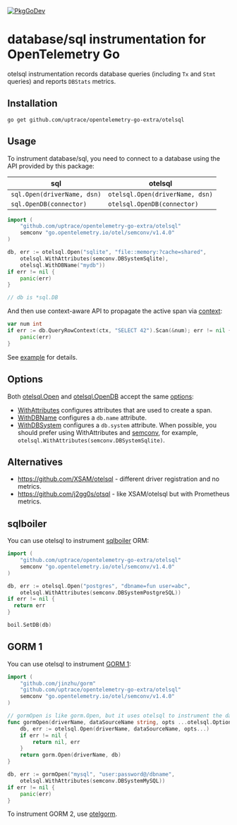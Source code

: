 [![PkgGoDev](https://pkg.go.dev/badge/github.com/uptrace/opentelemetry-go-extra/otelsql)](https://pkg.go.dev/github.com/uptrace/opentelemetry-go-extra/otelsql)

# database/sql instrumentation for OpenTelemetry Go

otelsql instrumentation records database queries (including `Tx` and `Stmt` queries) and reports
`DBStats` metrics.

## Installation

```shell
go get github.com/uptrace/opentelemetry-go-extra/otelsql
```

## Usage

To instrument database/sql, you need to connect to a database using the API provided by this
package:

| sql                         | otelsql                         |
| --------------------------- | ------------------------------- |
| `sql.Open(driverName, dsn)` | `otelsql.Open(driverName, dsn)` |
| `sql.OpenDB(connector)`     | `otelsql.OpenDB(connector)`     |

```go
import (
	"github.com/uptrace/opentelemetry-go-extra/otelsql"
	semconv "go.opentelemetry.io/otel/semconv/v1.4.0"
)

db, err := otelsql.Open("sqlite", "file::memory:?cache=shared",
	otelsql.WithAttributes(semconv.DBSystemSqlite),
	otelsql.WithDBName("mydb"))
if err != nil {
	panic(err)
}

// db is *sql.DB
```

And then use context-aware API to propagate the active span via
[context](https://docs.uptrace.dev/guide/go.html#context):

```go
var num int
if err := db.QueryRowContext(ctx, "SELECT 42").Scan(&num); err != nil {
	panic(err)
}
```

See [example](/example/) for details.

## Options

Both [otelsql.Open](https://pkg.go.dev/github.com/uptrace/opentelemetry-go-extra/otelsql#Open) and
[otelsql.OpenDB](https://pkg.go.dev/github.com/uptrace/opentelemetry-go-extra/otelsql#OpenDB) accept
the same [options](https://pkg.go.dev/github.com/uptrace/opentelemetry-go-extra/otelsql#Option):

- [WithAttributes](https://pkg.go.dev/github.com/uptrace/opentelemetry-go-extra/otelsql#WithAttributes)
  configures attributes that are used to create a span.
- [WithDBName](https://pkg.go.dev/github.com/uptrace/opentelemetry-go-extra/otelsql#WithDBName)
  configures a `db.name` attribute.
- [WithDBSystem](https://pkg.go.dev/github.com/uptrace/opentelemetry-go-extra/otelsql#WithDBSystem)
  configures a `db.system` attribute. When possible, you should prefer using WithAttributes and
  [semconv](https://pkg.go.dev/go.opentelemetry.io/otel/semconv/v1.4.0), for example,
  `otelsql.WithAttributes(semconv.DBSystemSqlite)`.

## Alternatives

- https://github.com/XSAM/otelsql - different driver registration and no metrics.
- https://github.com/j2gg0s/otsql - like XSAM/otelsql but with Prometheus metrics.

## sqlboiler

You can use otelsql to instrument [sqlboiler](https://github.com/volatiletech/sqlboiler) ORM:

```go
import (
    "github.com/uptrace/opentelemetry-go-extra/otelsql"
    semconv "go.opentelemetry.io/otel/semconv/v1.4.0"
)

db, err := otelsql.Open("postgres", "dbname=fun user=abc",
    otelsql.WithAttributes(semconv.DBSystemPostgreSQL))
if err != nil {
  return err
}

boil.SetDB(db)
```

## GORM 1

You can use otelsql to instrument [GORM 1](https://v1.gorm.io/):

```go
import (
    "github.com/jinzhu/gorm"
    "github.com/uptrace/opentelemetry-go-extra/otelsql"
    semconv "go.opentelemetry.io/otel/semconv/v1.4.0"
)

// gormOpen is like gorm.Open, but it uses otelsql to instrument the database.
func gormOpen(driverName, dataSourceName string, opts ...otelsql.Option) (*gorm.DB, error) {
	db, err := otelsql.Open(driverName, dataSourceName, opts...)
	if err != nil {
		return nil, err
	}
	return gorm.Open(driverName, db)
}

db, err := gormOpen("mysql", "user:password@/dbname",
    otelsql.WithAttributes(semconv.DBSystemMySQL))
if err != nil {
    panic(err)
}
```

To instrument GORM 2, use
[otelgorm](https://github.com/uptrace/opentelemetry-go-extra/tree/main/otelgorm).
